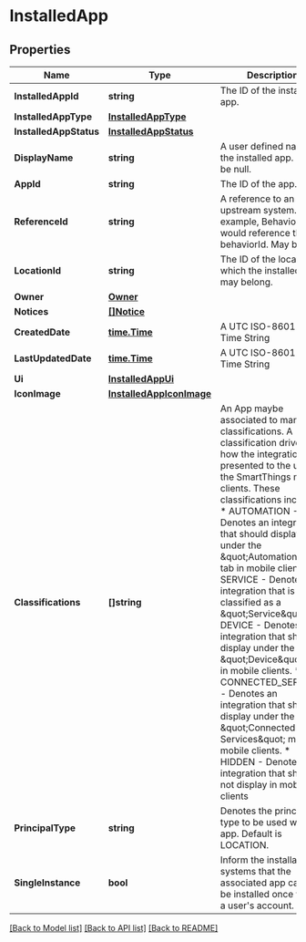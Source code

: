 # InstalledApp

## Properties

Name | Type | Description | Notes
------------ | ------------- | ------------- | -------------
**InstalledAppId** | **string** | The ID of the installed app. | 
**InstalledAppType** | [**InstalledAppType**](InstalledAppType.md) |  | 
**InstalledAppStatus** | [**InstalledAppStatus**](InstalledAppStatus.md) |  | 
**DisplayName** | **string** | A user defined name for the installed app. May be null. | [optional] 
**AppId** | **string** | The ID of the app. | 
**ReferenceId** | **string** | A reference to an upstream system.  For example, Behaviors would reference the behaviorId. May be null.  | [optional] 
**LocationId** | **string** | The ID of the location to which the installed app may belong. | [optional] 
**Owner** | [**Owner**](Owner.md) |  | 
**Notices** | [**[]Notice**](Notice.md) |  | 
**CreatedDate** | [**time.Time**](time.Time.md) | A UTC ISO-8601 Date-Time String | 
**LastUpdatedDate** | [**time.Time**](time.Time.md) | A UTC ISO-8601 Date-Time String | 
**Ui** | [**InstalledAppUi**](InstalledApp_ui.md) |  | [optional] 
**IconImage** | [**InstalledAppIconImage**](InstalledApp_iconImage.md) |  | [optional] 
**Classifications** | **[]string** | An App maybe associated to many classifications.  A classification drives how the integration is presented to the user in the SmartThings mobile clients.  These classifications include: * AUTOMATION - Denotes an integration that should display under the \&quot;Automation\&quot; tab in mobile clients. * SERVICE - Denotes an integration that is classified as a \&quot;Service\&quot;. * DEVICE - Denotes an integration that should display under the \&quot;Device\&quot; tab in mobile clients. * CONNECTED_SERVICE - Denotes an integration that should display under the \&quot;Connected Services\&quot; menu in mobile clients. * HIDDEN - Denotes an integration that should not display in mobile clients  | 
**PrincipalType** | **string** | Denotes the principal type to be used with the app.  Default is LOCATION. | 
**SingleInstance** | **bool** | Inform the installation systems that the associated app can only be installed once within a user&#39;s account.  | [default to false]

[[Back to Model list]](../README.md#documentation-for-models) [[Back to API list]](../README.md#documentation-for-api-endpoints) [[Back to README]](../README.md)


